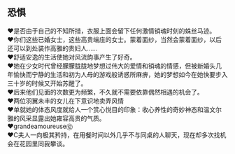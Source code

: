 ## 恐惧  

♥是否由于自己的不知所措，衣服上面会留下任何激情销魂时刻的蛛丝马迹。  
♥你们这些已婚女士，这些高贵端庄的女士。蒙着面纱，当然会蒙着面纱，以后还可以到处装作高雅的贵妇人……  
♥舒适安逸的生活使她对风流韵事产生了好奇。  
♥她在少女时代曾经朦朦胧胧地梦想过伟大的爱情和销魂的情感，但被新婚头几年愉快而宁静的生活和初为人母的游戏般诱惑所麻痹，她的梦想如今在她快要步入三十岁的时候又开始苏醒了。  
♥后来他们见面的次数更为频繁，不久就不需要依靠偶然相遇的机会了。  
♥两位羽翼未丰的女儿在下意识地卖弄风情  
♥单就她的体态风度就给人一个赏心悦目的印象：收心养性的奇妙神态和温文尔雅的风采显露出她雍容高贵的气质。  
♥grandeamoureuse⑫  
♥C夫人一向极其矜持，在用餐时间以外几乎不与同桌的人聊天，现在却多次找机会在花园里同我攀谈。  
